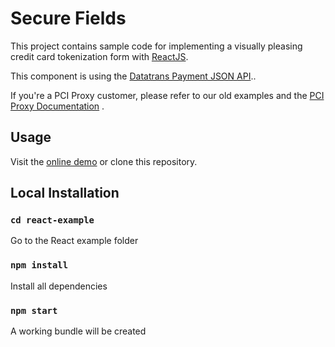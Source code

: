 # Secure Fields

This project contains sample code for implementing a visually pleasing credit card tokenization form with [ReactJS](https://reactjs.org/).

This component is using the [Datatrans Payment JSON API](https://api-reference.datatrans.ch/#tag/v1transactions)..

If you're a PCI Proxy customer, please refer to our old examples and the [PCI Proxy Documentation](https://docs.pci-proxy.com/collect/secure-fields-js) .

## Usage

Visit the [online demo](https://datatrans.github.io/secure-fields-sample/) or clone this repository.

## Local Installation

### `cd react-example`

Go to the React example folder

### `npm install`

Install all dependencies

### `npm start`

A working bundle will be created
